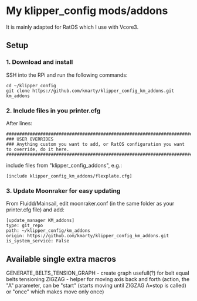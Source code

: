 # My klipper_config mods/addons
It is mainly adapted for RatOS which I use with Vcore3.

## Setup
### 1. Download and install
SSH into the RPi and run the following commands:
```
cd ~/klipper_config
git clone https://github.com/kmarty/klipper_config_km_addons.git km_addons
```
### 2. Include files in you printer.cfg
After lines:
```
#############################################################################################################
### USER OVERRIDES
### Anything custom you want to add, or RatOS configuration you want to override, do it here.
#############################################################################################################
```
include files from "klipper_config_addons", e.g.:
```
[include klipper_config_km_addons/flexplate.cfg]
```
### 3. Update Moonraker for easy updating
From Fluidd/Mainsail, edit moonraker.conf (in the same folder as your printer.cfg file) and add:
```
[update_manager KM_addons]
type: git_repo
path: ~/klipper_config/km_addons
origin: https://github.com/kmarty/klipper_config_km_addons.git
is_system_service: False
```

## Available single extra macros
GENERATE_BELTS_TENSION_GRAPH - create graph usefull(?) for belt equal belts tensioning
ZIGZAG - helper for moving axis back and forth (action, the "A" parameter, can be "start" (starts moving until ZIGZAG A=stop is called) or "once" which makes move only once)

